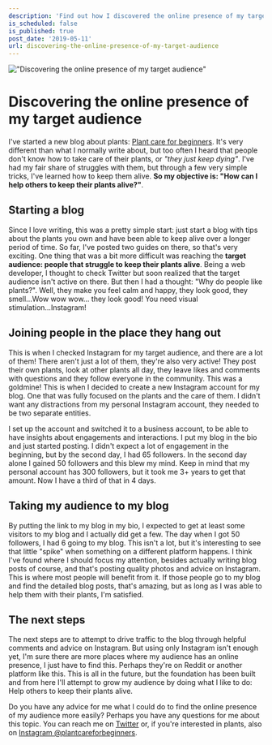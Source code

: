 ```yaml
---
description: 'Find out how I discovered the online presence of my target audience and what my next steps are to finding a bigger audience.'
is_scheduled: false
is_published: true
post_date: '2019-05-11'
url: discovering-the-online-presence-of-my-target-audience
---
```

!["Discovering the online presence of my target audience"](/images/articles/snake_plant.jpg)

# Discovering the online presence of my target audience
I've started a new blog about plants:
[Plant care for beginners](https://plantcareforbeginners.com/). It's very different than 
what I normally write about, but too often I heard that people don't know how to take care 
of their plants, or *"they just keep dying"*. I've had my fair share of struggles with them, but through 
a few very simple tricks, I've learned how to keep them alive. **So my objective is: 
"How can I help others to keep their plants alive?"**. 

## Starting a blog
Since I love writing, this was a pretty simple start: just start a blog with tips about 
the plants you own and have been able to keep alive over a longer period of time. 
So far, I've posted two guides on there, so that's very exciting. 
One thing that was a bit more difficult was reaching the **target audience: 
people that struggle to keep their plants alive**. Being a web developer, 
I thought to check Twitter but soon realized that the target audience isn't active on there. 
But then I had a thought: "Why do people like plants?". Well, they make you feel calm and 
happy, they look good, they smell...Wow wow wow… they look good! 
You need visual stimulation...Instagram!

## Joining people in the place they hang out
This is when I checked Instagram for my target audience, and there are a lot of them! 
There aren't just a lot of them, they're also very active! They post their own plants, 
look at other plants all day, they leave likes and comments with questions and they 
follow everyone in the community. This was a goldmine! This is when I decided to 
create a new Instagram account for my blog. One that was fully focused on the plants 
and the care of them. I didn't want any distractions from my personal Instagram account, 
they needed to be two separate entities.

I set up the account and switched it to a business account, to be able to have insights 
about engagements and interactions. I put my blog in the bio and just started posting. 
I didn't expect a lot of engagement in the beginning, but by the second day, I had 65 followers. 
In the second day alone I gained 50 followers and this blew my mind. Keep in mind that 
my personal account has 300 followers, but it took me 3+ years to get that amount. 
Now I have a third of that in 4 days. 

## Taking my audience to my blog
By putting the link to my blog in my bio, I expected to get at least some visitors to 
my blog and I actually did get a few. The day when I got 50 followers, I had 6 going to my 
blog. This isn't a lot, but it's interesting to see that little "spike" when something 
on a different platform happens. I think I've found where I should focus my attention, 
besides actually writing blog posts of course, and that's posting quality photos and 
advice on Instagram. This is where most people will benefit from it. If those people 
go to my blog and find the detailed blog posts, that's amazing, but as long as I was 
able to help them with their plants, I'm satisfied.

## The next steps
The next steps are to attempt to drive traffic to the blog through helpful comments 
and advice on Instagram. But using only Instagram isn't enough yet, I'm sure there 
are more places where my audience has an online presence, I just have to find this. 
Perhaps they're on Reddit or another platform like this. This is all in the future, 
but the foundation has been built and from here I'll attempt to grow my audience by 
doing what I like to do: Help others to keep their plants alive.

Do you have any advice for me what I could do to find the online presence of my audience 
more easily? Perhaps you have any questions for me about this topic. You can reach me on 
[Twitter](https://twitter.com/RJElsinga) or, if you're interested in plants, 
also on [Instagram @plantcareforbeginners](https://www.instagram.com/plantcareforbeginners/).
